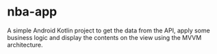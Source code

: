# nba-app

A simple Android Kotlin project to get the data from the API, apply some business logic and display the contents on the view using the MVVM architecture.
